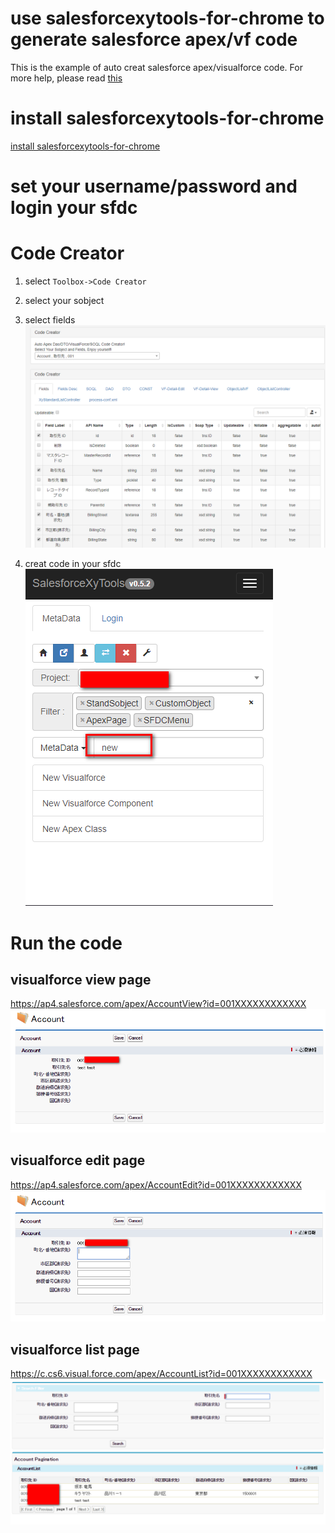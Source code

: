 # use salesforcexytools-for-chrome to generate salesforce apex/vf code
 This is the example of auto creat salesforce apex/visualforce code.
 For more help, please read [this](http://salesforcexytools.com/Salesforce/SalesforceXyTools-For-Chrome.html)

# install salesforcexytools-for-chrome
 [install salesforcexytools-for-chrome](https://chrome.google.com/webstore/detail/salesforce-xytools/ehklfkbacogbanjgekccnbfdgjechlmf?hl=ja)

# set your username/password and login your sfdc

# Code Creator
1. select `Toolbox->Code Creator`
2. select your sobject
3. select fields
![salesforcexytools-codecretor (1).png](pic/salesforcexytools-codecretor(1).png)

4. creat code in your sfdc<br/>
![salesforcexytools-codecretor (2).png](pic/salesforcexytools-codecretor(2).png)


# Run the code
## visualforce view page
https://ap4.salesforce.com/apex/AccountView?id=001XXXXXXXXXXXX
![salesforcexytools-codecretor (3).png](pic/salesforcexytools-codecretor(3).png)

## visualforce edit page
https://ap4.salesforce.com/apex/AccountEdit?id=001XXXXXXXXXXXX
![salesforcexytools-codecretor (4).png](pic/salesforcexytools-codecretor(4).png)

## visualforce list page
https://c.cs6.visual.force.com/apex/AccountList?id=001XXXXXXXXXXXX
![salesforcexytools-codecretor (5).png](pic/salesforcexytools-codecretor(5).png)
